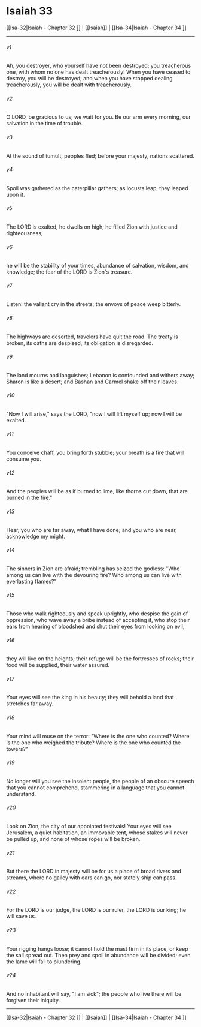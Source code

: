 # Isaiah 33

[[Isa-32|Isaiah - Chapter 32 ]] | [[Isaiah]] | [[Isa-34|Isaiah - Chapter 34 ]]
***

###### v1
Ah, you destroyer, who yourself have not been destroyed; you treacherous one, with whom no one has dealt treacherously! When you have ceased to destroy, you will be destroyed; and when you have stopped dealing treacherously, you will be dealt with treacherously.
###### v2
O LORD, be gracious to us; we wait for you. Be our arm every morning, our salvation in the time of trouble.
###### v3
At the sound of tumult, peoples fled; before your majesty, nations scattered.
###### v4
Spoil was gathered as the caterpillar gathers; as locusts leap, they leaped upon it.
###### v5
The LORD is exalted, he dwells on high; he filled Zion with justice and righteousness;
###### v6
he will be the stability of your times, abundance of salvation, wisdom, and knowledge; the fear of the LORD is Zion's treasure.
###### v7
Listen! the valiant cry in the streets; the envoys of peace weep bitterly.
###### v8
The highways are deserted, travelers have quit the road. The treaty is broken, its oaths are despised, its obligation is disregarded.
###### v9
The land mourns and languishes; Lebanon is confounded and withers away; Sharon is like a desert; and Bashan and Carmel shake off their leaves.
###### v10
"Now I will arise," says the LORD, "now I will lift myself up; now I will be exalted.
###### v11
You conceive chaff, you bring forth stubble; your breath is a fire that will consume you.
###### v12
And the peoples will be as if burned to lime, like thorns cut down, that are burned in the fire."
###### v13
Hear, you who are far away, what I have done; and you who are near, acknowledge my might.
###### v14
The sinners in Zion are afraid; trembling has seized the godless: "Who among us can live with the devouring fire? Who among us can live with everlasting flames?"
###### v15
Those who walk righteously and speak uprightly, who despise the gain of oppression, who wave away a bribe instead of accepting it, who stop their ears from hearing of bloodshed and shut their eyes from looking on evil,
###### v16
they will live on the heights; their refuge will be the fortresses of rocks; their food will be supplied, their water assured.
###### v17
Your eyes will see the king in his beauty; they will behold a land that stretches far away.
###### v18
Your mind will muse on the terror: "Where is the one who counted? Where is the one who weighed the tribute? Where is the one who counted the towers?"
###### v19
No longer will you see the insolent people, the people of an obscure speech that you cannot comprehend, stammering in a language that you cannot understand.
###### v20
Look on Zion, the city of our appointed festivals! Your eyes will see Jerusalem, a quiet habitation, an immovable tent, whose stakes will never be pulled up, and none of whose ropes will be broken.
###### v21
But there the LORD in majesty will be for us a place of broad rivers and streams, where no galley with oars can go, nor stately ship can pass.
###### v22
For the LORD is our judge, the LORD is our ruler, the LORD is our king; he will save us.
###### v23
Your rigging hangs loose; it cannot hold the mast firm in its place, or keep the sail spread out. Then prey and spoil in abundance will be divided; even the lame will fall to plundering.
###### v24
And no inhabitant will say, "I am sick"; the people who live there will be forgiven their iniquity.

***

[[Isa-32|Isaiah - Chapter 32 ]] | [[Isaiah]] | [[Isa-34|Isaiah - Chapter 34 ]]
